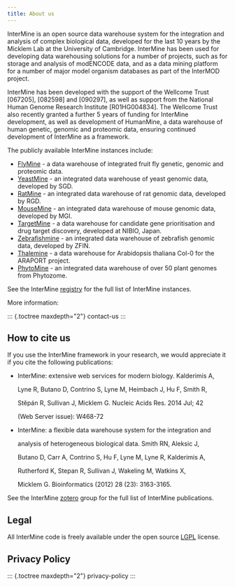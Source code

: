 ```yaml
---
title: About us
---
```


InterMine is an open source data warehouse system for the integration and analysis of complex biological data, developed for the last 10 years by the Micklem Lab at the University of Cambridge. InterMine has been used for developing data warehousing solutions for a number of projects, such as for storage and analysis of modENCODE data, and as a data mining platform for a number of major model organism databases as part of the InterMOD project.

InterMine has been developed with the support of the Wellcome Trust \[067205\], \[082598\] and \[090297\], as well as support from the National Human Genome Research Institute \[R01HG004834\]. The Wellcome Trust also recently granted a further 5 years of funding for InterMine development, as well as development of HumanMine, a data warehouse of human genetic, genomic and proteomic data, ensuring continued development of InterMine as a framework.

The publicly available InterMine instances include:

* [FlyMine](http://www.flymine.org) - a data warehouse of integrated fruit fly genetic, genomic and proteomic data.
* [YeastMine](http://yeastmine.yeastgenome.org) - an integrated data warehouse of yeast genomic data, developed by SGD.
* [RatMine](http://ratmine.mcw.edu/ratmine) - an integrated data warehouse of rat genomic data, developed by RGD.
* [MouseMine](http://www.mousemine.org) - an integrated data warehouse of mouse genomic data, developed by MGI.
* [TargetMine](https://targetmine.mizuguchilab.org/targetmine) - a data warehouse for candidate gene prioritisation and drug target discovery, developed at NIBIO, Japan.
* [Zebrafishmine](http://www.Zebrafishmine.org) - an integrated data warehouse of zebrafish genomic data, developed by ZFIN.
* [Thalemine](https://bar.utoronto.ca/thalemine) - a data warehouse for Arabidopsis thaliana Col-0 for the ARAPORT project.
* [PhytoMine](https://phytozome.jgi.doe.gov/phytomine) - an integrated data warehouse of over 50 plant genomes from Phytozome.

See the InterMine [registry](http://registry.intermine.org) for the full list of InterMine instances.

More information:

::: {.toctree maxdepth="2"} contact-us :::

## How to cite us

If you use the InterMine framework in your research, we would appreciate it if you cite the following publications:

* InterMine: extensive web services for modern biology. Kalderimis A,

  Lyne R, Butano D, Contrino S, Lyne M, Heimbach J, Hu F, Smith R,

  Stěpán R, Sullivan J, Micklem G. Nucleic Acids Res. 2014 Jul; 42

  \(Web Server issue\): W468-72

* InterMine: a flexible data warehouse system for the integration and

  analysis of heterogeneous biological data. Smith RN, Aleksic J,

  Butano D, Carr A, Contrino S, Hu F, Lyne M, Lyne R, Kalderimis A,

  Rutherford K, Stepan R, Sullivan J, Wakeling M, Watkins X,

  Micklem G. Bioinformatics \(2012\) 28 \(23\): 3163-3165.

See the InterMine [zotero](https://www.zotero.org/groups/2117194/intermine/) group for the full list of InterMine publications.

## Legal

All InterMine code is freely available under the open source [LGPL](http://www.gnu.org/licenses/lgpl.html) license.

## Privacy Policy

::: {.toctree maxdepth="2"} privacy-policy :::

